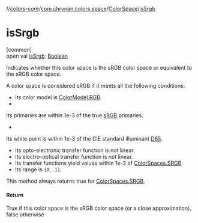 //[colors-core](../../../index.md)/[com.chrynan.colors.space](../index.md)/[ColorSpace](index.md)/[isSrgb](is-srgb.md)

# isSrgb

[common]\
open val [isSrgb](is-srgb.md): [Boolean](https://kotlinlang.org/api/latest/jvm/stdlib/kotlin/-boolean/index.html)

Indicates whether this color space is the sRGB color space or equivalent to the sRGB color space.

A color space is considered sRGB if it meets all the following conditions:

- 
   Its color model is [ColorModel.RGB](../-color-model/-r-g-b/index.md).
- 

Its primaries are within 1e-3 of the true [sRGB](../-color-spaces/-s-r-g-b.md) primaries.

- 

Its white point is within 1e-3 of the CIE standard illuminant [D65](../-illuminant/-d65.md).

- 
   Its opto-electronic transfer function is not linear.
- 
   Its electro-optical transfer function is not linear.
- 
   Its transfer functions yield values within 1e-3 of [ColorSpaces.SRGB](../-color-spaces/-s-r-g-b.md).
- 
   Its range is `[0..1]`.

This method always returns true for [ColorSpaces.SRGB](../-color-spaces/-s-r-g-b.md).

#### Return

True if this color space is the sRGB color space (or a close approximation), false otherwise
